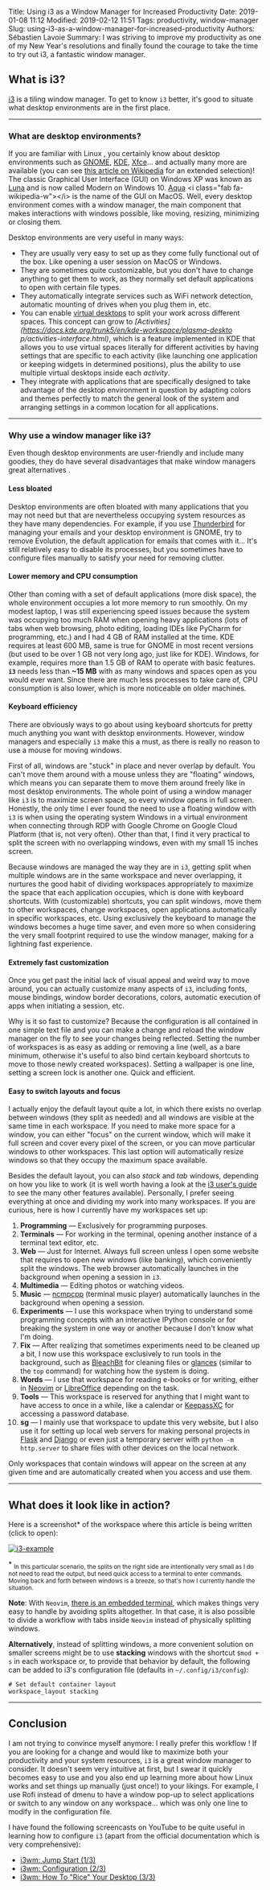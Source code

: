 Title: Using i3 as a Window Manager for Increased Productivity
Date: 2019-01-08 11:12
Modified: 2019-02-12 11:51
Tags: productivity, window-manager
Slug: using-i3-as-a-window-manager-for-increased-productivity
Authors: Sébastien Lavoie
Summary: I was striving to improve my productivity as one of my New Year's resolutions and finally found the courage to take the time to try out i3, a fantastic window manager.

## What is i3?

[i3](https://i3wm.org/) is a tiling window manager. To get to know `i3`
better, it's good to situate what desktop environments are in the first
place.

----

### What are desktop environments?

If you are familiar with Linux <i class="fab fa-linux"></i>,
you certainly know about desktop environments such as
[GNOME](https://www.gnome.org/), [KDE](https://www.kde.org/),
[Xfce](https://www.xfce.org/)... and actually many
more are available (you can see [this article on
Wikipedia](https://en.wikipedia.org/wiki/Desktop_environment) <i
class="fab fa-wikipedia-w"></i> for an extended selection)! The
classic Graphical User Interface (GUI) on Windows XP was known as
[Luna](https://en.wikipedia.org/wiki/Luna_(theme)) <i class="fab
fa-wikipedia-w"></i> and is now called Modern on Windows 10.
[Aqua](https://en.wikipedia.org/wiki/Aqua_(user_interface)) <i
class="fab fa-wikipedia-w"></i> is the name of the GUI on MacOS.
Well, every desktop environment comes with a window manager, the main
component that makes interactions with windows possible, like moving,
resizing, minimizing or closing them.

Desktop environments are very useful in many ways:

- They are usually very easy to set up as they come fully functional out
of the box. Like opening a user session on MacOS or Windows.
- They are sometimes quite customizable, but you don't have to change
anything to get them to work, as they normally set default applications
to open with certain file types.
- They automatically integrate services such as WiFi network detection,
automatic mounting of drives when you plug them in, etc.
- You can enable [virtual
desktops](https://en.wikipedia.org/wiki/Virtual_desktop)
<i class="fab fa-wikipedia-w"></i> to split your work
across different spaces. This concept can grow to
_[Activities](https://docs.kde.org/trunk5/en/kde-workspace/plasma-deskto
p/activities-interface.html)_, which is a feature implemented in KDE
that allows you to use virtual spaces literally for different activities
by having settings that are specific to each activity (like launching
one application or keeping widgets in determined positions), plus the
ability to use multiple virtual desktops inside each _activity_.
- They integrate with applications that are specifically designed to
take advantage of the desktop environment in question by adapting
colors and themes perfectly to match the general look of the system and
arranging settings in a common location for all applications.

----

### Why use a window manager like i3?

Even though desktop environments are user-friendly and include many
goodies, they do have several disadvantages that make window managers
great alternatives <i class="fas fa-thumbs-up"></i>.

#### Less bloated

Desktop environments are often bloated with many applications
that you may not need but that are nevertheless occupying system
resources as they have many dependencies. For example, if you use
[Thunderbird](https://www.thunderbird.net) for managing your emails and
your desktop environment is GNOME, try to remove Evolution, the default
application for emails that comes with it... It's still relatively easy
to disable its processes, but you sometimes have to configure files
manually to satisfy your need for removing clutter.

#### Lower memory and CPU consumption

Other than coming with a set of default applications (more disk space),
the whole environment occupies a lot more memory to run smoothly. On
my modest laptop, I was still experiencing speed issues because the
system was occupying too much RAM when opening heavy applications (lots
of tabs when web browsing, photo editing, loading IDEs like PyCharm
for programming, etc.) and I had 4 GB of RAM installed at the time.
KDE requires at least 600 MB, same is true for GNOME in most recent
versions (but used to be over 1 GB not very long ago, just like for
KDE). Windows, for example, requires more than 1.5 GB of RAM to operate
with basic features. **`i3`** needs less than **~15 MB** with as many
windows and spaces open as you would ever want. Since there are much
less processes to take care of, CPU consumption is also lower, which is
more noticeable on older machines.

#### Keyboard efficiency

There are obviously ways to go about using keyboard shortcuts for pretty
much anything you want with desktop environments. However, window
managers and especially `i3` make this a must, as there is really no
reason to use a mouse for moving windows.

First of all, windows are "stuck" in place and never overlap by default.
You can't move them around with a mouse unless they are "floating"
windows, which means you can separate them to move them around freely
like in most desktop environments. The whole point of using a window
manager like `i3` is to maximize screen space, so every window opens
in full screen. Honestly, the only time I ever found the need to use a
floating window with `i3` is when using the operating system Windows in
a virtual environment when connecting through RDP with Google Chrome on
Google Cloud Platform (that is, not very often). Other than that, I find
it very practical to split the screen with no overlapping windows, even
with my small 15 inches screen.

Because windows are managed the way they are in `i3`, getting split when
multiple windows are in the same workspace and never overlapping, it
nurtures the good habit of dividing workspaces appropriately to maximize
the space that each application occupies, which is done with keyboard
shortcuts. With (customizable) shortcuts, you can split windows,
move them to other workspaces, change workspaces, open applications
automatically in specific workspaces, etc. Using exclusively the
keyboard to manage the windows becomes a huge time saver, and even more
so when considering the very small footprint required to use the window
manager, making for a lightning fast experience.

#### Extremely fast customization

Once you get past the initial lack of visual appeal and weird way to
move around, you can actually customize many aspects of `i3`, including
fonts, mouse bindings, window border decorations, colors, automatic
execution of apps when initiating a session, etc.

Why is it so fast to customize? Because the configuration is all
contained in one simple text file and you can make a change and reload
the window manager on the fly to see your changes being reflected.
Setting the number of workspaces is as easy as adding or removing a line
(well, as a bare minimum, otherwise it's useful to also bind certain
keyboard shortcuts to move to those newly created workspaces). Setting a
wallpaper is one line, setting a screen lock is another one. Quick and
efficient.

#### Easy to switch layouts and focus

I actually enjoy the default layout quite a lot, in which there exists
no overlap between windows (they split as needed) and all windows are
visible at the same time in each workspace. If you need to make more
space for a window, you can either "focus" on the current window, which
will make it full screen and cover every pixel of the screen, or you
can move particular windows to other workspaces. This last option will
automatically resize windows so that they occupy the maximum space
available.

Besides the default layout, you can also _stack_ and _tab_ windows,
depending on how you like to work (it is well worth having a look at the
[i3 user's guide](https://i3wm.org/docs/userguide.html) to see the many
other features available). Personally, I prefer seeing everything at
once and dividing my work into many workspaces. If you are curious, here
is how I currently have my workspaces set up:

1. **Programming** — Exclusively for programming purposes.
2. **Terminals** — For working in the terminal, opening another
instance of a terminal text editor, etc.
3. **Web** — Just for Internet. Always full screen unless I open
some website that requires to open new windows (like banking), which
conveniently split the windows. The web browser automatically launches
in the background when opening a session in `i3`.
4. **Multimedia** — Editing photos or watching videos.
5. **Music** — [ncmpcpp](https://github.com/arybczak/ncmpcpp)
(terminal music player) automatically launches in the background when
opening a session.
6. **Experiments** — I use this workspace when trying to understand
some programming concepts with an interactive IPython console or for
breaking the system in one way or another because I don't know what I'm
doing.
7. **Fix** — After realizing that sometimes experiments need to be
cleaned up a bit, I now use this workspace exclusively to run tools
in the background, such as [BleachBit](https://www.bleachbit.org) for
cleaning files or [glances](https://nicolargo.github.io/glances/)
(similar to the `top` command) for watching how the system is doing.
8. **Words** — I use that workspace for reading e-books
or for writing, either in [Neovim](https://neovim.io/) or
[LibreOffice](https://www.libreoffice.org/) depending on the task.
9. **Tools** — This workspace is reserved for anything that I
might want to have access to once in a while, like a calendar or
[KeepassXC](https://keepassxc.org/) for accessing a password database.
10. **sg** — I mainly use that workspace to update this very
website, but I also use it for setting up local web servers for
making personal projects in [Flask](http://flask.pocoo.org/) and
[Django](https://www.djangoproject.com/) or even just a temporary server
with `python -m http.server` to share files with other devices on the
local network.

Only workspaces that contain windows will appear on the screen at any
given time and are automatically created when you access and use them.

----

## What does it look like in action?

Here is a screenshot\* of the workspace where this article is being
written (click to open):

<a href="{static}/images/posts/0005_using-i3-as-window-manager-for-increased-productivity/i3-example.png"><img src="{static}/images/posts/0005_using-i3-as-window-manager-for-increased-productivity/i3-example.png" alt="i3-example" class="max-size-img-post"></a>

\* <sub>In this particular scenario, the splits on the right side are
intentionally very small as I do not need to read the output, but need
quick access to a terminal to enter commands. Moving back and forth
between windows is a breeze, so that's how I currently handle the
situation.</sub>

**Note**: With <code>Neovim</code>, [there is an embedded
terminal](/posts/2019/01/16/using-embedded-terminals-inside-neovim/),
which makes things very easy to handle by avoiding splits altogether.
In that case, it is also possible to divide a workflow with tabs inside
<code>Neovim</code> instead of physically splitting windows.

**Alternatively**, instead of splitting windows, a more convenient
solution on smaller screens might be to use **stacking** windows with
the shortcut `$mod + s` in each workspace or, to provide that behavior
by default, the following can be added to i3's configuration file
(defaults in `~/.config/i3/config`):

~~~~{.bash}
# Set default container layout
workspace_layout stacking
~~~~

----

## Conclusion

I am not trying to convince myself anymore: I really prefer this
workflow <i class="fas fa-grin-hearts"></i>! If you are looking for a
change and would like to maximize both your productivity and your system
resources, `i3` is a great window manager to consider. It doesn't seem
very intuitive at first, but I swear it quickly becomes easy to use and
you also end up learning more about how Linux works and set things up
manually (just once!) to your likings. For example, I use Rofi instead
of dmenu to have a window pop-up to select applications or switch to
any window on any workspace... which was only one line to modify in the
configuration file.

I have found the following screencasts on YouTube to be quite useful in
learning how to configure `i3` (apart from the official documentation
which is very comprehensive):

- [i3wm: Jump Start (1/3)](https://www.youtube.com/watch?v=j1I63wGcvU4)
- [i3wm: Configuration (2/3)](https://www.youtube.com/watch?v=8-S0cWnLBKg)
- [i3wm: How To "Rice" Your Desktop (3/3)](https://www.youtube.com/watch?v=ARKIwOlazKI)

